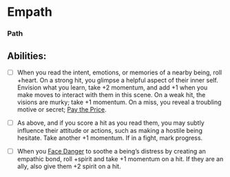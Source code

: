 # Empath
### Path


## Abilities:
- [ ] When you read the intent, emotions, or memories of a nearby being, roll +heart. On a strong hit, you glimpse a helpful aspect of their inner self. Envision what you learn, take +2 momentum, and add +1 when you make moves to interact with them in this scene. On a weak hit, the visions are murky; take +1 momentum. On a miss, you reveal a troubling motive or secret; [Pay the Price](Pay_the_Price.md).

- [ ] As above, and if you score a hit as you read them, you may subtly influence their attitude or actions, such as making a hostile being hesitate. Take another +1 momentum. If in a fight, mark progress.

- [ ] When you [Face Danger](4._Moves/Adventure/Face_Danger.md) to soothe a being’s distress by creating an empathic bond, roll +spirit and take +1 momentum on a hit. If they are an ally, also give them +2 spirit on a hit.

